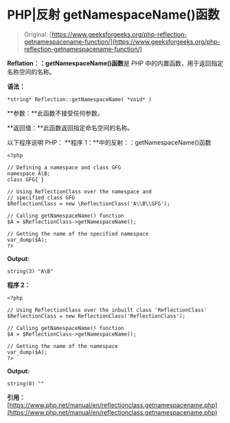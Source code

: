 # PHP|反射 getNamespaceName()函数

> Original: [https://www.geeksforgeeks.org/php-reflection-getnamespacename-function/](https://www.geeksforgeeks.org/php-reflection-getnamespacename-function/)

**Reflation：：getNamespaceName()函数**是 PHP 中的内置函数，用于返回指定名称空间的名称。

**语法：**

```
*string* Reflection::getNamespaceName( *void* )
```

**参数：**此函数不接受任何参数。

**返回值：**此函数返回指定命名空间的名称。

以下程序说明 PHP：
**程序 1：**中的反射：：getNamespaceName()函数

```
<?php

// Defining a namespace and class GFG
namespace A\B;
class GFG{ } 

// Using ReflectionClass over the namespace and
// specified class GFG
$ReflectionClass = new \ReflectionClass('A\\B\\GFG');

// Calling getNamespaceName() function 
$A = $ReflectionClass->getNamespaceName();

// Getting the name of the specified namespace
var_dump($A);
?>
```

**Output:**

```
string(3) "A\B"

```

**程序 2：**

```
<?php

// Using ReflectionClass over the inbuilt class 'ReflectionClass'
$ReflectionClass = new ReflectionClass('ReflectionClass');

// Calling getNamespaceName() function 
$A = $ReflectionClass->getNamespaceName();

// Getting the name of the namespace
var_dump($A);
?>
```

**Output:**

```
string(0) ""

```

**引用：**[https://www.php.net/manual/en/reflectionclass.getnamespacename.php](https://www.php.net/manual/en/reflectionclass.getnamespacename.php)